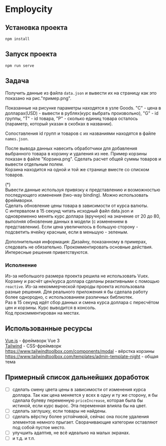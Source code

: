 # Employcity

## Установка проекта
```
npm install
```

## Запуск проекта
```
npm run serve
```

## Задача  
Получить данные из файла `data.json` и вывести их на страницу как это показано на рис."пример.png".  

Показанные на рисунке параметры находятся в узле Goods. "C" - цена в долларах(USD) - вывести в рублях(курс выбрать произвольно), "G" - id группы, "T" - id товара, "P" - сколько единиц товара осталось (параметр, который указан в скобках в названии).  

Сопоставления id групп и товаров с их названиями находятся в файле `names.json`.  

После вывода данных навесить обработчики для добавления выбранного товара в корзину и удаления из нее. Пример корзины показан в файле "Корзина.png". Сделать расчет общей суммы товаров и вывести отдельным полем.  
Корзина находится на одной и той же странице вместе со списком товаров.  

(*)  
Вывести данные используя привязку к представлению и возможностью последующего изменения (two-way binding). Можно использовать фреймворки.  
Сделать обновление цены товара в зависимости от курса валюты.  
С интервалом в 15 секунд читать исходный файл data.json и одновременно менять курс доллара (вручную) на значение от 20 до 80, выполняя обновление данных в модели (с изменением в представлении). Если цена увеличилось в большую сторону - подсветить ячейку красным, если в меньшую - зеленым.  

Дополнительная информация: Дизайну, показанному в примерах, следовать не обязательно. Прокомментировать основные действия. Интересные решения приветствуются.  

### Исполнение  
Из-за небольшого размера проекта решила не использовать Vuex. Корзину и расчёт цен/курса доллара сделаны реактивными с помощью `reactive`. Из-за некоммерческой природы проекта использовала разные решения. Для реального приложения я бы сделала работу более однородно, с использованием различных библиотек.  
Раз в 15 секунд идёт сбор данных и смена курса доллара с пересчётом цен и корзины. Курс выводится в консоль.  
Код прокомментирован на местах.  

## Использованные ресурсы  
[Vue.js](https://vuejs.org/) - фреймворк Vue 3  
[Tailwind](https://tailwindcss.com/) - CSS-фреймворк
https://www.tailwindtoolbox.com/components/modal - вёрстка корзины    
https://www.tailwindtoolbox.com/templates/admin-template-night - общая тема  

## Примерный список дальнейших доработок  
- [ ] сделать смену цвета цены в зависимости от изменения курса доллара. Так как цена меняется у всех в одну и ту же сторону, я бы сделала булеву переменную `priceIncrease`, которая была бы истиной, если курс вырос. Эта переменная влияла бы на цвет.
- [ ] сделать заглушку, если товары не найдены.
- [ ] сделать вёрстку более устойчивой, сейчас она после удаления элементов немного прыгает. Сворачивающие категории оставляют под собой пустое место.  
- [ ] улучшить адаптив, не всё идеально на малых экранах.
- [ ] и т.д. и т.п.  